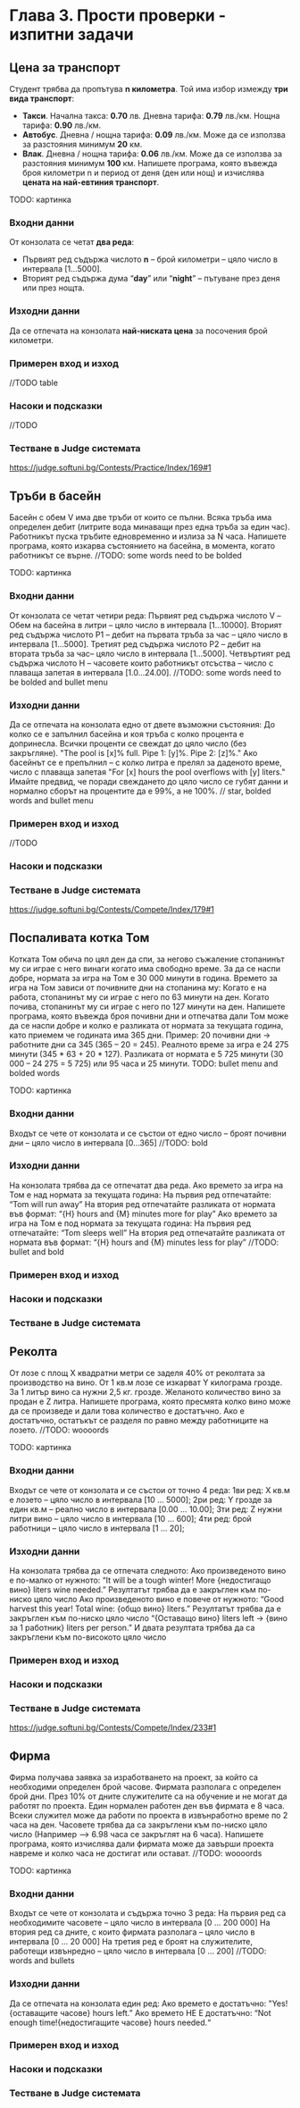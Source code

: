 # Глава 3. Прости проверки - изпитни задачи

## Цена за транспорт

Студент трябва да пропътува **n километра**. Той има избор измежду **три вида транспорт**:
* **Такси**. Начална такса: **0.70** лв. Дневна тарифа: **0.79** лв./км. Нощна тарифа: **0.90** лв./км.
* **Автобус**. Дневна / нощна тарифа: **0.09** лв./км. Може да се използва за разстояния минимум **20** км.
* **Влак**. Дневна / нощна тарифа: **0.06** лв./км. Може да се използва за разстояния минимум **100** км.
Напишете програма, която въвежда броя километри n и период от деня (ден или нощ) и изчислява **цената на най-евтиния транспорт**.

TODO: картинка


### Входни данни

От конзолата се четат **два реда**:
* Първият ред съдържа числото **n** – брой километри – цяло число в интервала [1…5000].
* Вторият ред съдържа дума “**day**” или “**night**” – пътуване през деня или през нощта.


### Изходни данни

Да се отпечата на конзолата **най-ниската цена** за посочения брой километри.


### Примерен вход и изход
//TODO table


### Насоки и подсказки
//TODO


### Тестване в Judge системата
https://judge.softuni.bg/Contests/Practice/Index/169#1


## Тръби в басейн

Басейн с обем V има две тръби от които се пълни. Всяка тръба има определен дебит (литрите вода минаващи през една тръба за един час). Работникът пуска тръбите едновременно и излиза за N часа. Напишете програма, която изкарва състоянието на басейна, в момента, когато работникът се върне. 
//TODO: some words need to be bolded

TODO: картинка


### Входни данни

От конзолата се четат четири реда:
Първият ред съдържа числото V – Обем на басейна в литри – цяло число в интервала [1…10000].
Вторият ред съдържа числото P1 – дебит на първата тръба за час – цяло число в интервала [1…5000].
Третият ред съдържа числото P2 – дебит на втората тръба за час– цяло число в интервала [1…5000].
Четвъртият ред съдържа числото H – часовете които работникът отсъства – число с плаваща запетая в интервала [1.0…24.00].
//TODO: some words need to be bolded and bullet menu


### Изходни данни

Да се отпечата на конзолата едно от двете възможни състояния:
До колко се е запълнил басейна и коя тръба с колко процента е допринесла. Всички проценти се свеждат до цяло число (без закръгляне).
"The pool is [x]% full. Pipe 1: [y]%. Pipe 2: [z]%."
Aко басейнът се е препълнил – с колко литра е прелял за даденото време, число с плаваща запетая
"For [x] hours the pool overflows with [y] liters."
Имайте предвид, че поради свеждането до цяло число се губят данни и нормално сборът на процентите да е 99%, а не 100%.
// star, bolded words and bullet menu


### Примерен вход и изход
//TODO


### Насоки и подсказки



### Тестване в Judge системата
https://judge.softuni.bg/Contests/Compete/Index/179#1


## Поспаливата котка Том

Котката Том обича по цял ден да спи, за негово съжаление стопанинът му си играе с него винаги когато  има свободно време. За да се наспи добре, нормата за игра на Том е 30 000  минути в година. Времето за игра на Том зависи от почивните дни на стопанина му:
Когато е на работа, стопанинът му си играе с него по 63 минути на ден.
Когато почива, стопанинът му си играе с него  по 127 минути на ден.
Напишете програма, която въвежда броя почивни дни и отпечатва дали Том може да се наспи добре и колко е разликата от нормата за текущата година, като приемем че годината има 365 дни.
Пример: 20 почивни дни -> работните дни са 345 (365 – 20 = 245). Реалното време за игра е 24 275 минути (345 * 63 + 20 * 127).  Разликата от нормата е 5 725 минути (30 000 – 24 275 = 5 725) или 95 часа и 25 минути.
TODO: bullet menu and bolded words

TODO: картинка


### Входни данни

Входът се чете от конзолата и се състои от едно число – броят почивни дни – цяло число в интервала [0...365]
//TODO: bold


### Изходни данни

На конзолата трябва да се отпечатат два реда.
Ако времето за игра на Том е над нормата за текущата година:
На първия ред отпечатайте: “Tom will run away”
На втория ред отпечатайте разликата от нормата във формат:
“{H} hours and {M} minutes more for play”
Ако времето за игра на Том е под нормата за текущата година:
На първия ред отпечатайте: “Tom sleeps well”
 На втория ред отпечатайте разликата от нормата във формат:
“{H} hours and {M} minutes less for play”
//TODO: bullet and bold

### Примерен вход и изход

### Насоки и подсказки

### Тестване в Judge системата


## Реколта

От лозе с площ X квадратни метри се заделя 40% от реколтата за производство на вино. От 1 кв.м лозе се изкарват Y килограма грозде. За 1 литър вино са нужни 2,5 кг. грозде. Желаното количество вино за продан е Z литра.
Напишете програма, която пресмята колко вино може да се произведе и дали това количество е достатъчно. Ако е достатъчно, остатъкът се разделя по равно между работниците на лозето.
//TODO: woooords

TODO: картинка

### Входни данни

Входът се чете от конзолата и се състои от точно 4 реда:
1ви ред: X кв.м е лозето – цяло число в интервала [10 … 5000];
2ри ред: Y грозде за един кв.м – реално число в интервала [0.00 … 10.00];
3ти ред: Z нужни литри вино – цяло число в интервала [10 … 600];
4ти ред: брой работници – цяло число в интервала [1 … 20];


### Изходни данни

На конзолата трябва да се отпечата следното:
Ако произведеното вино е по-малко от нужното:
“It will be a tough winter! More {недостигащо вино} liters wine needed.”
Резултатът трябва да е закръглен към по-ниско цяло число
Ако произведеното вино е повече от нужното:
“Good harvest this year! Total wine: {общо вино} liters.”
Резултатът трябва да е закръглен към по-ниско цяло число
“{Оставащо вино} liters left -> {вино за 1 работник} liters per person.”
И двата резултата трябва да са закръглени към по-високото цяло число


### Примерен вход и изход

### Насоки и подсказки

### Тестване в Judge системата
https://judge.softuni.bg/Contests/Compete/Index/233#1 


## Фирма

Фирма получава заявка за изработването на проект, за който са необходими определен брой часове. Фирмата разполага с определен брой дни. През 10% от дните служителите са на обучение и не могат да работят по проекта. Един нормален работен ден във фирмата е 8 часа. Всеки служител може да работи по проекта в извънработно време по 2 часа на ден.
Часовете трябва да са закръглени към по-ниско цяло число (Например –> 6.98 часа се закръглят на 6 часа).
Напишете програма, която изчислява дали фирмата може да завърши проекта навреме и колко часа не достигат или остават.
//TODO: woooords

TODO: картинка

### Входни данни

Входът се чете от конзолата и съдържа точно 3 реда:
На първия ред са необходимите часовете – цяло число в интервала [0 ... 200 000]
На втория ред са дните, с които фирмата разполага – цяло число в интервала [0 ... 20 000]
На третия ред е броят на служителите, работещи извънредно – цяло число в интервала [0 ... 200]
//TODO: words and bullets


### Изходни данни

Да се отпечата на конзолата един ред:
Ако времето е достатъчно:
"Yes!{оставащите часове} hours left.”
Ако  времето НЕ Е достатъчно:
“Not enough time!{недостигащите часове} hours needed.“


### Примерен вход и изход

### Насоки и подсказки

### Тестване в Judge системата

